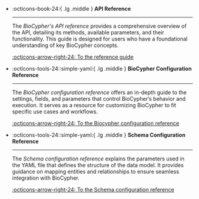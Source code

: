 <div class="grid cards" markdown>

-   :octicons-book-24:{ .lg .middle } __API Reference__

    ---

    The *BioCypher's API reference* provides a comprehensive overview of the API, detailing its methods, available parameters, and their functionality. This guide is designed for users who have a foundational understanding of key BioCypher concepts.

    [:octicons-arrow-right-24: To the reference guide](source/index.md)

</div>


<div class="grid cards" markdown>

-   :octicons-tools-24::simple-yaml:{ .lg .middle } __BioCypher Configuration Reference__

    ---

    The *BioCypher configuration reference* offers an in-depth guide to the settings, fields, and parameters that control BioCypher’s behavior and execution. It serves as a resource for customizing BioCypher to fit specific use cases and workflows.

    [:octicons-arrow-right-24: To the Biocypher configuration reference](biocypher-config-guide.md)
</div>

<div class="grid cards" markdown>

-   :octicons-tools-24::simple-yaml:{ .lg .middle } __Schema Configuration Reference__

    ---

    The *Schema configuration reference* explains the parameters used in the YAML file that defines the structure of the data model. It provides guidance on mapping entities and relationships to ensure seamless integration with BioCypher.

    [:octicons-arrow-right-24: To the Schema configuration reference](schema-config-guide.md)

</div>
